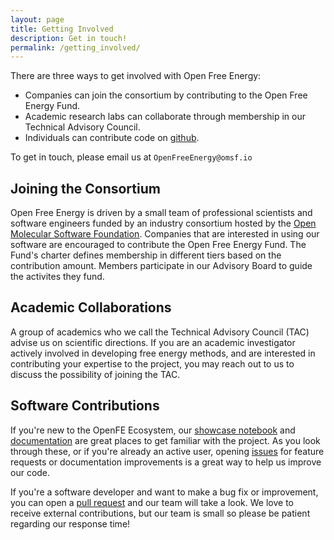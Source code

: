 ```yaml
---
layout: page
title: Getting Involved
description: Get in touch!
permalink: /getting_involved/
---
```


There are three ways to get involved with Open Free Energy:
 - Companies can join the consortium by contributing to the Open Free Energy Fund.
 - Academic research labs can collaborate through membership in our Technical Advisory Council.
 - Individuals can contribute code on [github](https://github.com/OpenFreeEnergy).

To get in touch, please email us at `OpenFreeEnergy@omsf.io`


Joining the Consortium
----------

Open Free Energy is driven by a small team of professional scientists and software engineers funded by an industry consortium hosted by the [Open Molecular Software Foundation](https://omsf.io). 
Companies that are interested in using our software are encouraged to contribute the Open Free Energy Fund. 
The Fund's charter defines membership in different tiers based on the contribution amount. Members participate in our Advisory Board to guide the activites they fund.

Academic Collaborations
--------------

A group of academics who we call the Technical Advisory Council (TAC) advise us on scientific directions. If you are an academic investigator actively involved in developing free energy methods, and are interested in contributing your expertise to the project, you may reach out to us to discuss the possibility of joining the TAC.

Software Contributions
-------------

If you're new to the OpenFE Ecosystem, our [showcase notebook](https://colab.research.google.com/github/OpenFreeEnergy/ExampleNotebooks/blob/main/showcase/openfe_showcase.ipynb) and [documentation](https://docs.openfree.energy/en/stable/index.html) are great places to get familiar with the project. As you look through these, or if you're already an active user, opening [issues](https://github.com/OpenFreeEnergy/openfe/issues) for feature requests or documentation improvements is a great way to help us improve our code.
 
If you're a software developer and want to make a bug fix or improvement, you can open a [pull request](https://github.com/OpenFreeEnergy/openfe/pulls) and our team will take a look. We love to receive external contributions, but our team is small so please be patient regarding our response time!
